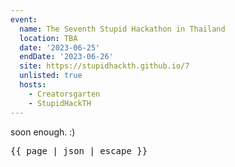 ```yaml
---
event:
  name: The Seventh Stupid Hackathon in Thailand
  location: TBA
  date: '2023-06-25'
  endDate: '2023-06-26'
  site: https://stupidhackth.github.io/7
  unlisted: true
  hosts:
    - Creatorsgarten
    - StupidHackTH
---
```


soon enough. :)

<tt>{{ page | json | escape }}</tt>